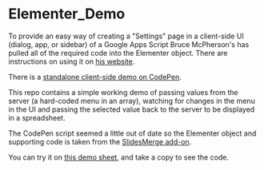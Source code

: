 # Elementer_Demo

To provide an easy way of creating a "Settings" page in a client-side UI (dialog, app, or sidebar) of a Google Apps Script Bruce McPherson's has pulled all of the required code  into the Elementer object. There are instructions on using it on [his website](http://ramblings.mcpher.com/Home/excelquirks/addons/addonsettings).

There is a [standalone client-side demo on CodePen](https://codepen.io/brucemcpherson/pen/ORwgaB). 

This repo contains a simple working demo of passing values from the server (a hard-coded menu in an array), watching for changes in the menu in the UI and passing the selected value back to the server to be displayed in a spreadsheet.

The CodePen script seemed a little out of date so the Elementer object and supporting code is taken from the [SlidesMerge add-on](https://github.com/brucemcpherson/SlidesMerge).

You can try it on [this demo sheet](https://docs.google.com/spreadsheets/d/1hidDtySrQxPTzHb3ETLvaYbIR_22cLVG1665WRaOREY/edit#gid=0), and take a copy to see the code.
